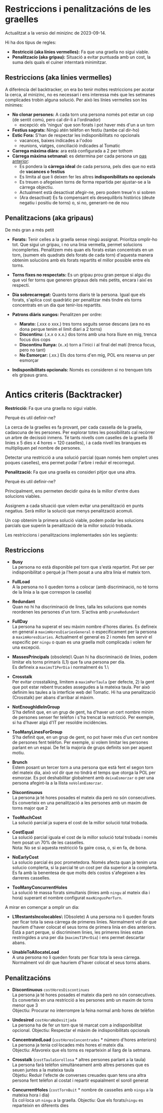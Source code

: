 # Restriccions i penalitzacións de les graelles

Actualitzat a la versio del minizinc de 2023-09-14.

Hi ha dos tipus de regles:

- **Restricció (aka línies vermelles):** Fa que una graella no sigui viable.
- **Penalitzacio (aka gripau):** Situació a evitar puntuada amb un cost, la suma dels quals el cuiner interntarà minimitzar.

## Restriccions (aka línies vermelles)

A diferència del backtracker, on era bo tenir moltes restriccions per acotar la cerca,
al minizinc, no es necessari i ens interessa més que les setmanes complicades
trobin alguna solució.
Per això les línies vermelles son les mínimes:

- **No clonar persones:** A cada torn una persona només pot estar un cop (de sentit comú, pero cal dir-li a l'ordinador)
	- excepció: els 'ningus' que son forats i pot haver més d'un a un torn
- **Festius sagrats:** Ningú atén telèfon en festiu (tambe cal dir-ho)
- **Estic Fora:** S'han de respectar les indisponibilitats no opcionals
	- vacances, baixes indicades a l'odoo
	- reunions, viatges, conciliació indicades al Tomatic
- **Carrega màxima diàra:** ara està configurada a 2 per tothom
- **Càrrega màxima setmanal:** es determina per cada persona un [pas anterior](logicaCompensacioHores.md):
    - Es pondera la **càrrega ideal** de cada persona, pels dies que no està de **vacances o festius**
    - Es limita al que li deixen fer les altres **indisponibilitats no opcionals**
    - Es treuen o afegeixen torns de forma repartida per ajustar-se a la càrrega objectiu.
	- Actualment està desactivat afegir-ne, pero podem treue'n si sobren
	- (Ara desactivat) Es fa compensant els desequilibris històrics (deute negatiu i positiu de torns) o, si no, generant-ne de nou

## Penalitzacions (aka gripaus)

De més gran a més petit

- **Forats:** Tenir celles a la graella sense ningú assignat.
  Prioritza omplir-ho tot.
  Que sigui un gripau, i no una linia vermella, permet solucions incomplertes.
  Penalitzem més quan els forats estan concentrats en un torn,
  (sumem els quadrats dels forats de cada torn)
  d'aquesta manera obtenim solucións amb els forats
  repartits el millor possible entre els torns.

- **Torns fixes no respectats:**
  Es un gripau prou gran perque si algu diu que vol fer torns
  que generen gripaus dels més petits, encara i així es respecti.

- **Dia sobrecarregat:** Quants torns diaris tè la persona.
  Igual que els forats, s'aplica cost quadràtic
  per penalitzar més tindre els torns concentrats en un dia que tenir-los repartits.

- **Patrons diàris xungos:** Penalitzen per ordre:
    - **Marato:** (.xxx o xxx.) tres torns seguits sense descans (ara no es dona perque tenim el limit diari a 2 torns)
    - **Discontinu:** (.x.x o x.x.) dos torns amb una hora lliure en mig, trenca focus dos cops
    - **Discontinu llunya:** (x..x) torn a l'inici i al final del matí (trenca focus, pero no tant)
    - **No Esmorçar:** (.xx.) Els dos torns d'en mig, POL ens reserva un per esmorçar

- **Indisponibilitats opcionals:**
  Només es consideren si no trenquen tots els gripaus grans.


# Antics criteris (Backtracker)

**Restricció:** Fa que una graella no sigui viable.

Perquè és util definir-ne?

La cerca de la graelles es fa provant, per cada cassella de la graella, cadascuna de les persones.
Per explorar totes les possibilitats cal recòrrer un arbre de decissió inmens.
Té tants nivells com caselles de la graella (6 linies x 5 dies x 4 hores = 120 caselles),
i a cada nivell les branques es multipliquen pel nombre de persones.

Detectar una restricció a una solució parcial (quan només hem omplert unes poques caselles),
ens permet podar l'arbre i reduir el recorregut.

**Penalització:** Fa que una graella es consideri pitjor que una altra.

Perquè és util definir-ne?

Principalment, ens permeten decidir quina és la millor d'entre dues solucions viables.

Assignem a cada situació que volem evitar una penalització en punts negatius.
Serà millor la solució que menys penalització acomuli.

Un cop obtenim la primera solució viable,
podem podar les solucions parcials que superin la penalització de la millor solució trobada.


Les restriccions i penalitzacions implementades són les següents:

## Restriccions

- **Busy**\
    La persona no està disponible pel torn que s'està repartint.
    Pot ser per indisponibilitat o perqué ja l'hem posat a una altra linia
    el mateix torn.

- **FullLoad**\
    A la persona no li queden torns a colocar (amb discriminació,
    no té torns de la linia a la que correspon la casella)

- **Redundant**\
    Quan no hi ha discriminació de lines, talla les solucions que només
    reordenen les persones d'un torn. S'activa amb `pruneRedundant`

- **FullDay**\
    La persona ha superat el seu màxim nombre d'hores diaries.
    Es defineix en general a `maximHoresDiariesGeneral`
    o especificament per la persona a `maximHoresDiaries`.
    Actualment el general es 2 i només fem servir el especific
    per `ningu` o quan es una graella molt complicada i volem fer
    una excepció.

- **MassesPrincipals** (obsolete)\ 
    Quan hi ha discriminació de linies,
    podem limitar els torns primaris (L1) que fa una persona per dia.\
    Es defineix a `maximsT1PerDia` i normalment és 1.\

- **Crosstalk**\
    Per evitar crosstalking, limitem a `maximPerTaula` (per defecte, 2)
    la gent que pot estar rebent trucades assegudes a la mateixa taula.
    Per això definim les taules a la interficie web del Tomatic.
    Hi ha una penalització (Crosstalk) per abans d'arribar al màxim.

- **NotEnoughIdleInGroup**\
    S'ha definit que, en un grup de gent, ha d'haver un cert nombre
    mínim de persones senser fer telèfon i s'ha trencat la restricció.
    Per exemple, si ha d'haver algú d'IT per resoldre incidències.

- **TooManyLinesForGroup**\
    S'ha definit que, en un grup de gent, no pot haver més d'un cert
    nombre de persones fent telèfon.
    Per exemple, si volem limitar les persones parlant en un espai.
    De fet la majoria de grups definits son per aquest motiu.

- **Brunch**\
    Estem posant un tercer torn a una persona que està fent el segon torn
    del mateix dia, això vol dir que no tindrà el temps que otorga la POL per esmorzar.
    Es pot deshabilitar globalment amb `deixaEsmorzar` o per una persona
    afegint-la a la llista `noVolenEsmorzar`.

- **Discontinuous**\
    La persona ja té hores posades el mateix dia però no són consecutives.
    Es converteix en una penalització a les persones amb un maxim de torns major que 2

- **TooMuchCost**\
    La solució parcial ja supera el cost de la millor solució total trobada.

- **CostEqual**\
    La solució parcial iguala el cost de la millor solució total trobada
    i només hem posat un 70% de les casselles.\
    Nota: No se si aquesta restricció fa gaire cosa, o, si en fa, de bona.

- **NoEarlyCost**\
    La solucio parcial és poc prometedora.
    Només afecta quan ja tenim una solucio complerta,
    si la parcial té un cost per día superior a la complerta.
    Es fa amb la benentesa de que molts dels costos s'afegeixen a les darreres casselles.

- **TooManyConcurrentHoles**\
    La solució té massa forats simultanis (línies amb `ningu` al mateix dia i hora)
    superant el nombre configurat `maxNingusPerTurn`.

A mirar en començar a omplir un dia:

- **L1RestantsIncolocables**\ (Obsolete)
    A una persona no li queden forats per ficar tota la seva càrrega de primeres linies.
    Normalment vol dir que hauriem d'haver colocat el seus torns de primera linia en dies anteriors.
    Està a part perque, si discriminem linies, les primeres linies estan restringides
    a una per dia (`maximsT1PerDia`) i ens permet descartar abans.

- **UnableToAllocateLoad**\
    A una persona no li queden forats per ficar tota la seva càrrega.
    Normalment vol dir que hauriem d'haver colocat el seus torns abans.

## Penalitzacións

- **Discontinuous** `costHoresDiscontinues`\
    La persona ja té hores posades el mateix dia però no són consecutives.\
    Es converteix en una restricció a les persones amb un maxim de torns menor que 3\
    Objectiu: Procurar no interrompre la feina normal amb hores de telèfon

- **Undesired** `costHoraNoDesitjada`\
    La persona ha de fer un torn que té marcat com a indisponibilitat opcional.
    Objectiu: Respectar el màxim de indisponibilitats opcionals

- **ConcentratedLoad** (`costHoresConcentrades` * número d'hores anteriors)\
    La persona ja tenia col·locades més hores el mateix dia.\
    Objectiu: Afavoreix que els torns es reparteixin al llarg de la setmana.

- **Crosstalk** (`costTaulaSorollosa` * altres persones parlant a la taula)\
    La persona farà telèfon simultàneament amb altres persones que es
    seuen juntes a la mateixa taula\
    Objetiu: Reduir l'efecte de converses creuades quan tens una altra 
    persona fent telèfon al costat i repartir espaialment el soroll generat

- **ConcurrentHoles** (`costTornBuit` * nombre de casselles amb `ningu` a la mateixa hora i dia)  \
    Es col·loca un `ningu` a la graella.
    Objectiu: Que els forats/`ningu` es reparteixin en diferents dies

